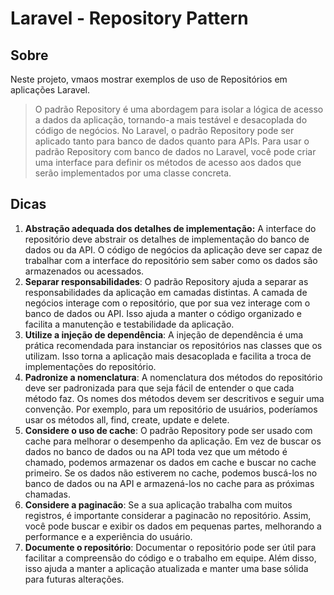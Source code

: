 # Laravel - Repository Pattern

## Sobre

Neste projeto, vmaos mostrar exemplos de uso de Repositórios em aplicações Laravel.

<blockquote cite="https://chat.openai.com">
O padrão Repository é uma abordagem para isolar a lógica de acesso a dados da aplicação, tornando-a mais testável e desacoplada do código de negócios. No Laravel, o padrão Repository pode ser aplicado tanto para banco de dados quanto para APIs. Para usar o padrão Repository com banco de dados no Laravel, você pode criar uma interface para definir os métodos de acesso aos dados que serão implementados por uma classe concreta.</blockquote>

## Dicas

<ol><li>
<b>Abstração adequada dos detalhes de implementação:</b> A interface do repositório deve abstrair os detalhes de implementação do banco de dados ou da API. O código de negócios da aplicação deve ser capaz de trabalhar com a interface do repositório sem saber como os dados são armazenados ou acessados.
</li>
<li>
<b>Separar responsabilidades</b>: O padrão Repository ajuda a separar as responsabilidades da aplicação em camadas distintas. A camada de negócios interage com o repositório, que por sua vez interage com o banco de dados ou API. Isso ajuda a manter o código organizado e facilita a manutenção e testabilidade da aplicação.
</li>
<li>
<b>Utilize a injeção de dependência</b>: A injeção de dependência é uma prática recomendada para instanciar os repositórios nas classes que os utilizam. Isso torna a aplicação mais desacoplada e facilita a troca de implementações do repositório.
</li>
<li>
<b>Padronize a nomenclatura</b>: A nomenclatura dos métodos do repositório deve ser padronizada para que seja fácil de entender o que cada método faz. Os nomes dos métodos devem ser descritivos e seguir uma convenção. Por exemplo, para um repositório de usuários, poderíamos usar os métodos all, find, create, update e delete.
</li>
<li>
<b>Considere o uso de cache</b>: O padrão Repository pode ser usado com cache para melhorar o desempenho da aplicação. Em vez de buscar os dados no banco de dados ou na API toda vez que um método é chamado, podemos armazenar os dados em cache e buscar no cache primeiro. Se os dados não estiverem no cache, podemos buscá-los no banco de dados ou na API e armazená-los no cache para as próximas chamadas.
</li>
<li>
<b>Considere a paginacão</b>: Se a sua aplicação trabalha com muitos registros, é importante considerar a paginacão no repositório. Assim, você pode buscar e exibir os dados em pequenas partes, melhorando a performance e a experiência do usuário.
</li>
<li>
<b>Documente o repositório</b>: Documentar o repositório pode ser útil para facilitar a compreensão do código e o trabalho em equipe. Além disso, isso ajuda a manter a aplicação atualizada e manter uma base sólida para futuras alterações.
</li>
</ol>
